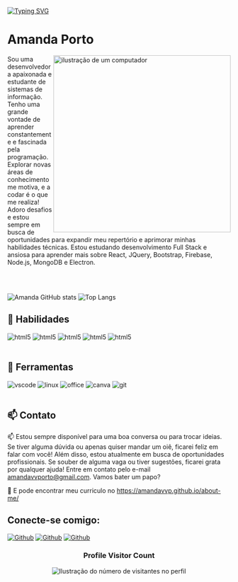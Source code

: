 <a href="https://git.io/typing-svg"><img src="https://readme-typing-svg.demolab.com?font=Fira+Code&pause=1000&color=000000&random=false&width=435&lines=Hello%2C+World!+;Me+chamo+Amanda+Porto;Bem+vindo+ao+meu+github+profile!++%3D)" alt="Typing SVG" /></a>
<h1 align="left">Amanda Porto</h1> 

<img src="https://raw.githubusercontent.com/MicaelliMedeiros/micaellimedeiros/master/image/computer-illustration.png" alt="ilustração de um computador" min-width="400px" max-width="400px" width="400px" align="right">

<p align="left">Sou uma desenvolvedora apaixonada e estudante de sistemas de informação. Tenho uma grande vontade de aprender constantemente e fascinada pela programação. Explorar novas áreas de conhecimento me motiva, e a codar é o que me realiza! Adoro desafios e estou sempre em busca de oportunidades para expandir meu repertório e aprimorar minhas habilidades técnicas. Estou estudando desenvolvimento Full Stack e ansiosa para aprender mais sobre React, JQuery, Bootstrap, Firebase, Node.js, MongoDB e Electron.</p>
<br/><br/>

![Amanda GitHub stats](https://github-readme-stats.vercel.app/api?username=amandavvp&show_icons=true&theme=buefy) ![Top Langs](https://github-readme-stats.vercel.app/api/top-langs/?username=amandavvp&layout=compact)




## 📖 Habilidades
<div style="display: inline_block">
<img align="center" alt="html5" src="https://img.shields.io/badge/HTML5-E34F26?style=for-the-badge&logo=html5&logoColor=white"/>
<img align="center" alt="html5" src="https://img.shields.io/badge/CSS-239120?&style=for-the-badge&logo=css3&logoColor=white"/>
<img align="center" alt="html5" src="https://img.shields.io/badge/Java-ED8B00?style=for-the-badge&logo=openjdk&logoColor=white"/>
<img align="center" alt="html5" src="https://img.shields.io/badge/JavaScript-F7DF1E?style=for-the-badge&logo=javascript&logoColor=black" />
<img align="center" alt="html5" src="https://img.shields.io/badge/Java-ED8B00?style=for-the-badge&logo=openjdk&logoColor=white"/>
</div> <br/>

## 🔧 Ferramentas
<div style="display: inline_block">
<img align="center" alt="vscode" src="https://img.shields.io/badge/Visual_Studio-5C2D91?style=for-the-badge&logo=visual%20studio&logoColor=white"/>
<img align="center" alt="linux" src="https://img.shields.io/badge/Linux-FCC624?style=for-the-badge&logo=linux&logoColor=black"/>
<img align="center" alt="office" src="https://img.shields.io/badge/Microsoft_Office-D83B01?style=for-the-badge&logo=microsoft-office&logoColor=white"/>
<img align="center" alt="canva" src="https://img.shields.io/badge/Canva-%2300C4CC.svg?&style=for-the-badge&logo=Canva&logoColor=white" /> 
<img align="center" alt="git" src="https://img.shields.io/badge/GitHub-100000?style=for-the-badge&logo=github&logoColor=white"/>
</div> <br/>


## 📫 Contato
📫 Estou sempre disponível para uma boa conversa ou para trocar ideias. Se tiver alguma dúvida ou apenas quiser mandar um oiê, ficarei feliz em falar com você! Além disso, estou atualmente em busca de oportunidades profissionais. Se souber de alguma vaga ou tiver sugestões, ficarei grata por qualquer ajuda! Entre em contato pelo e-mail amandavvporto@gmail.com. Vamos bater um papo?

📄 E pode encontrar meu curriculo no https://amandavvp.github.io/about-me/

## Conecte-se comigo:
[![Github](https://img.shields.io/badge/LinkedIn-0077B5?style=for-the-badge&logo=linkedin&logoColor=white)](https://www.linkedin.com/in/amandavvporto/)
[![Github](https://img.shields.io/badge/Facebook-1877F2?style=for-the-badge&logo=facebook&logoColor=white)](https://www.facebook.com/amandavvporto/)
[![Github](https://img.shields.io/badge/Instagram-E4405F?style=for-the-badge&logo=instagram&logoColor=white)](https://www.instagram.com/amandavvp/)



<div align="center">
  <h3><b>Profile Visitor Count</b></h3>
</div>

<p align="center">
  <img
    src="https://profile-counter.glitch.me/amandavvp/count.svg"
    alt="Ilustração do número de visitantes no perfil"
  />
</p>
